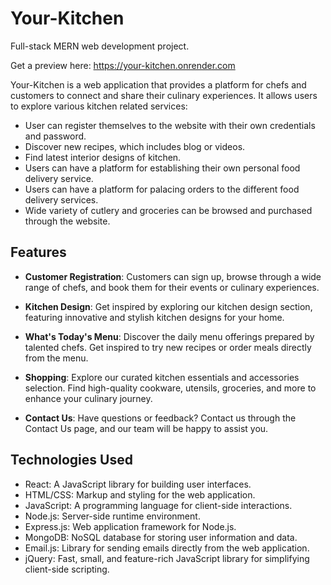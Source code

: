 # Your-Kitchen
Full-stack MERN web development project.

Get a preview here: https://your-kitchen.onrender.com

Your-Kitchen is a web application that provides a platform for chefs and customers to connect and share their culinary experiences. It allows users to explore various kitchen related services:

- User can register themselves to the website with their own credentials and password. 
- Discover new recipes, which includes blog or videos.
- Find latest interior designs of kitchen.
- Users can have a platform for establishing their own personal food delivery service.
- Users can have a platform for palacing orders to the different food delivery services.
- Wide variety of cutlery and groceries can be browsed and purchased through the website.

## Features

- **Customer Registration**: Customers can sign up, browse through a wide range of chefs, and book them for their events or culinary experiences.

- **Kitchen Design**: Get inspired by exploring our kitchen design section, featuring innovative and stylish kitchen designs for your home.

- **What's Today's Menu**: Discover the daily menu offerings prepared by talented chefs. Get inspired to try new recipes or order meals directly from the menu.

- **Shopping**: Explore our curated kitchen essentials and accessories selection. Find high-quality cookware, utensils, groceries, and more to enhance your culinary journey. 

- **Contact Us**: Have questions or feedback? Contact us through the Contact Us page, and our team will be happy to assist you.

## Technologies Used

- React: A JavaScript library for building user interfaces.
- HTML/CSS: Markup and styling for the web application.
- JavaScript: A programming language for client-side interactions.
- Node.js: Server-side runtime environment.
- Express.js: Web application framework for Node.js.
- MongoDB: NoSQL database for storing user information and data.
- Email.js: Library for sending emails directly from the web application.
- jQuery: Fast, small, and feature-rich JavaScript library for simplifying client-side scripting.
